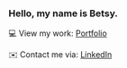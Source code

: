 ### Hello, my name is Betsy.
:computer: View my work: [Portfolio](https://maobetsy.onrender.com/)

:envelope: Contact me via: [LinkedIn](https://www.linkedin.com/in/maobetsy/)

<!--
**betsymao/betsymao** is a ✨ _special_ ✨ repository because its `README.md` (this file) appears on your GitHub profile.

Here are some ideas to get you started:

- 🔭 I’m currently working on ...
- 🌱 I’m currently learning ...
- 👯 I’m looking to collaborate on ...
- 🤔 I’m looking for help with ...
- 💬 Ask me about ...
- 📫 How to reach me: ...
- 😄 Pronouns: ...
- ⚡ Fun fact: ...

```
const myTools = {
  "fundamental": ["html", "css", "javascript"],
  "frontend": ["react"],
  "backend": ["nodejs", "express"],
  "database": ["mongodb", "firebase"],
  "css": ["bootstrap", "sass"],
  "design": ["figma"],
};
```

-->
